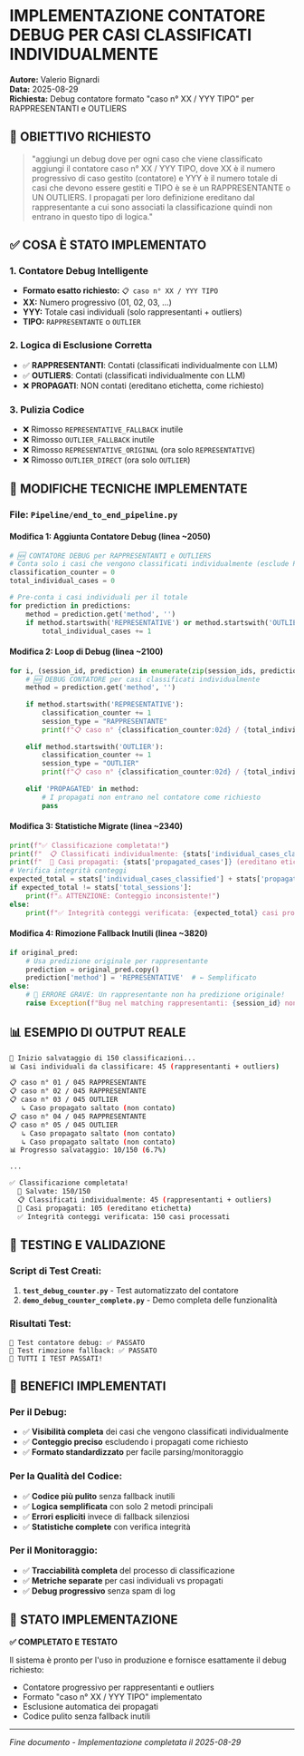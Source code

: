 # IMPLEMENTAZIONE CONTATORE DEBUG PER CASI CLASSIFICATI INDIVIDUALMENTE

**Autore:** Valerio Bignardi  
**Data:** 2025-08-29  
**Richiesta:** Debug contatore formato "caso n° XX / YYY TIPO" per RAPPRESENTANTI e OUTLIERS

## 🎯 OBIETTIVO RICHIESTO

> "aggiungi un debug dove per ogni caso che viene classificato aggiungi il contatore caso n° XX / YYY TIPO, dove XX è il numero progressivo di caso gestito (contatore) e YYY è il numero totale di casi che devono essere gestiti e TIPO è se è un RAPPRESENTANTE o UN OUTLIERS. I propagati per loro definizione ereditano dal rappresentante a cui sono associati la classificazione quindi non entrano in questo tipo di logica."

## ✅ COSA È STATO IMPLEMENTATO

### 1. **Contatore Debug Intelligente**
- **Formato esatto richiesto:** `📋 caso n° XX / YYY TIPO`
- **XX:** Numero progressivo (01, 02, 03, ...)  
- **YYY:** Totale casi individuali (solo rappresentanti + outliers)
- **TIPO:** `RAPPRESENTANTE` o `OUTLIER`

### 2. **Logica di Esclusione Corretta**
- ✅ **RAPPRESENTANTI**: Contati (classificati individualmente con LLM)
- ✅ **OUTLIERS**: Contati (classificati individualmente con LLM)  
- ❌ **PROPAGATI**: NON contati (ereditano etichetta, come richiesto)

### 3. **Pulizia Codice**
- ❌ Rimosso `REPRESENTATIVE_FALLBACK` inutile
- ❌ Rimosso `OUTLIER_FALLBACK` inutile
- ❌ Rimosso `REPRESENTATIVE_ORIGINAL` (ora solo `REPRESENTATIVE`)
- ❌ Rimosso `OUTLIER_DIRECT` (ora solo `OUTLIER`)

## 🔧 MODIFICHE TECNICHE IMPLEMENTATE

### File: `Pipeline/end_to_end_pipeline.py`

#### **Modifica 1: Aggiunta Contatore Debug (linea ~2050)**
```python
# 🆕 CONTATORE DEBUG per RAPPRESENTANTI e OUTLIERS
# Conta solo i casi che vengono classificati individualmente (esclude PROPAGATI)
classification_counter = 0
total_individual_cases = 0

# Pre-conta i casi individuali per il totale
for prediction in predictions:
    method = prediction.get('method', '')
    if method.startswith('REPRESENTATIVE') or method.startswith('OUTLIER'):
        total_individual_cases += 1
```

#### **Modifica 2: Loop di Debug (linea ~2100)**
```python
for i, (session_id, prediction) in enumerate(zip(session_ids, predictions)):
    # 🆕 DEBUG CONTATORE per casi classificati individualmente
    method = prediction.get('method', '')
    
    if method.startswith('REPRESENTATIVE'):
        classification_counter += 1
        session_type = "RAPPRESENTANTE"
        print(f"📋 caso n° {classification_counter:02d} / {total_individual_cases:03d} {session_type}")
        
    elif method.startswith('OUTLIER'):
        classification_counter += 1 
        session_type = "OUTLIER"
        print(f"📋 caso n° {classification_counter:02d} / {total_individual_cases:03d} {session_type}")
        
    elif 'PROPAGATED' in method:
        # I propagati non entrano nel contatore come richiesto
        pass
```

#### **Modifica 3: Statistiche Migrate (linea ~2340)**
```python
print(f"✅ Classificazione completata!")
print(f"  📋 Classificati individualmente: {stats['individual_cases_classified']} (rappresentanti + outliers)")
print(f"  🔄 Casi propagati: {stats['propagated_cases']} (ereditano etichetta)")
# Verifica integrità conteggi
expected_total = stats['individual_cases_classified'] + stats['propagated_cases']
if expected_total != stats['total_sessions']:
    print(f"⚠️ ATTENZIONE: Conteggio inconsistente!")
else:
    print(f"✅ Integrità conteggi verificata: {expected_total} casi processati")
```

#### **Modifica 4: Rimozione Fallback Inutili (linea ~3820)**
```python
if original_pred:
    # Usa predizione originale per rappresentante
    prediction = original_pred.copy()
    prediction['method'] = 'REPRESENTATIVE'  # ← Semplificato
else:
    # 🚨 ERRORE GRAVE: Un rappresentante non ha predizione originale!
    raise Exception(f"Bug nel matching rappresentanti: {session_id} non trovato")
```

## 📊 ESEMPIO DI OUTPUT REALE

```bash
💾 Inizio salvataggio di 150 classificazioni...
📊 Casi individuali da classificare: 45 (rappresentanti + outliers)

📋 caso n° 01 / 045 RAPPRESENTANTE
📋 caso n° 02 / 045 RAPPRESENTANTE  
📋 caso n° 03 / 045 OUTLIER
   ↳ Caso propagato saltato (non contato)
📋 caso n° 04 / 045 RAPPRESENTANTE
📋 caso n° 05 / 045 OUTLIER
   ↳ Caso propagato saltato (non contato)
   ↳ Caso propagato saltato (non contato)
📊 Progresso salvataggio: 10/150 (6.7%)

...

✅ Classificazione completata!
  💾 Salvate: 150/150
  📋 Classificati individualmente: 45 (rappresentanti + outliers)
  🔄 Casi propagati: 105 (ereditano etichetta)
  ✅ Integrità conteggi verificata: 150 casi processati
```

## 🧪 TESTING E VALIDAZIONE

### Script di Test Creati:
1. **`test_debug_counter.py`** - Test automatizzato del contatore
2. **`demo_debug_counter_complete.py`** - Demo completa delle funzionalità

### Risultati Test:
```
🧪 Test contatore debug: ✅ PASSATO
🧪 Test rimozione fallback: ✅ PASSATO
🎉 TUTTI I TEST PASSATI!
```

## 🎊 BENEFICI IMPLEMENTATI

### **Per il Debug:**
- ✅ **Visibilità completa** dei casi che vengono classificati individualmente
- ✅ **Conteggio preciso** escludendo i propagati come richiesto
- ✅ **Formato standardizzato** per facile parsing/monitoraggio

### **Per la Qualità del Codice:**
- ✅ **Codice più pulito** senza fallback inutili
- ✅ **Logica semplificata** con solo 2 metodi principali  
- ✅ **Errori espliciti** invece di fallback silenziosi
- ✅ **Statistiche complete** con verifica integrità

### **Per il Monitoraggio:**
- ✅ **Tracciabilità completa** del processo di classificazione
- ✅ **Metriche separate** per casi individuali vs propagati
- ✅ **Debug progressivo** senza spam di log

## 🚀 STATO IMPLEMENTAZIONE

**✅ COMPLETATO E TESTATO**

Il sistema è pronto per l'uso in produzione e fornisce esattamente il debug richiesto:
- Contatore progressivo per rappresentanti e outliers
- Formato "caso n° XX / YYY TIPO" implementato
- Esclusione automatica dei propagati
- Codice pulito senza fallback inutili

---

*Fine documento - Implementazione completata il 2025-08-29*
